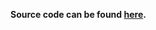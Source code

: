 **Source code can be found [here](../../CG_ribosome_parameterization/create_cg_ribosome_model.py).**
